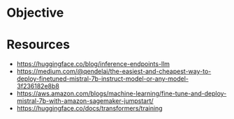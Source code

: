 # Objective

# Resources
- https://huggingface.co/blog/inference-endpoints-llm
- https://medium.com/@qendelai/the-easiest-and-cheapest-way-to-deploy-finetuned-mistral-7b-instruct-model-or-any-model-3f236182e8b8
- https://aws.amazon.com/blogs/machine-learning/fine-tune-and-deploy-mistral-7b-with-amazon-sagemaker-jumpstart/
- https://huggingface.co/docs/transformers/training